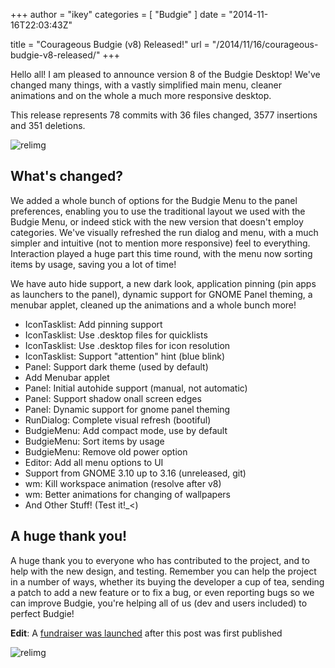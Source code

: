 +++
author = "ikey"
categories = [
"Budgie"
]
date =  "2014-11-16T22:03:43Z"

title = "Courageous Budgie (v8) Released!"
url = "/2014/11/16/courageous-budgie-v8-released/"
+++

Hello all! I am pleased to announce version 8 of the Budgie Desktop! We've changed many things, with a vastly simplified main menu, cleaner animations and on the whole 
a much more responsive desktop.

This release represents 78 commits with 36 files changed, 3577 insertions and 351 deletions.

![relimg](8Menu.png)

## What's changed?

We added a whole bunch of options for the Budgie Menu to the panel preferences, enabling you to use the traditional layout we used with the Budgie Menu, or indeed stick 
with the new version that doesn't employ categories. We've visually refreshed the run dialog and menu, with a much simpler and intuitive (not to mention more responsive) 
feel to everything. Interaction played a huge part this time round, with the menu now sorting items by usage, saving you a lot of time!

We have auto hide support, a new dark look, application pinning (pin apps as launchers to the panel), dynamic support for GNOME Panel theming, a menubar applet, 
cleaned up the animations and a whole bunch more!

- IconTasklist: Add pinning support
- IconTasklist: Use .desktop files for quicklists
- IconTasklist: Use .desktop files for icon resolution
- IconTasklist: Support "attention" hint (blue blink)
- Panel: Support dark theme (used by default)
- Add Menubar applet
- Panel: Initial autohide support (manual, not automatic)
- Panel: Support shadow onall screen edges
- Panel: Dynamic support for gnome panel theming
- RunDialog: Complete visual refresh (bootiful)
- BudgieMenu: Add compact mode, use by default
- BudgieMenu: Sort items by usage
- BudgieMenu: Remove old power option
- Editor: Add all menu options to UI
- Support from GNOME 3.10 up to 3.16 (unreleased, git)
- wm: Kill workspace animation (resolve after v8)
- wm: Better animations for changing of wallpapers
- And Other Stuff! (Test it!_<)

## A huge thank you!

A huge thank you to everyone who has contributed to the project, and to help with the new design, and testing. Remember you can help the project in a number of ways, 
whether its buying the developer a cup of tea, sending a patch to add a new feature or to fix a bug, or even reporting bugs so we can improve Budgie, you're helping all of us 
(dev and users included) to perfect Budgie!

**Edit**: A [fundraiser was launched](https://solus-project.com/2014/11/16/evolve-osbudgie-fund-raiser/) after this post was first published

![relimg](8Prefs.png)